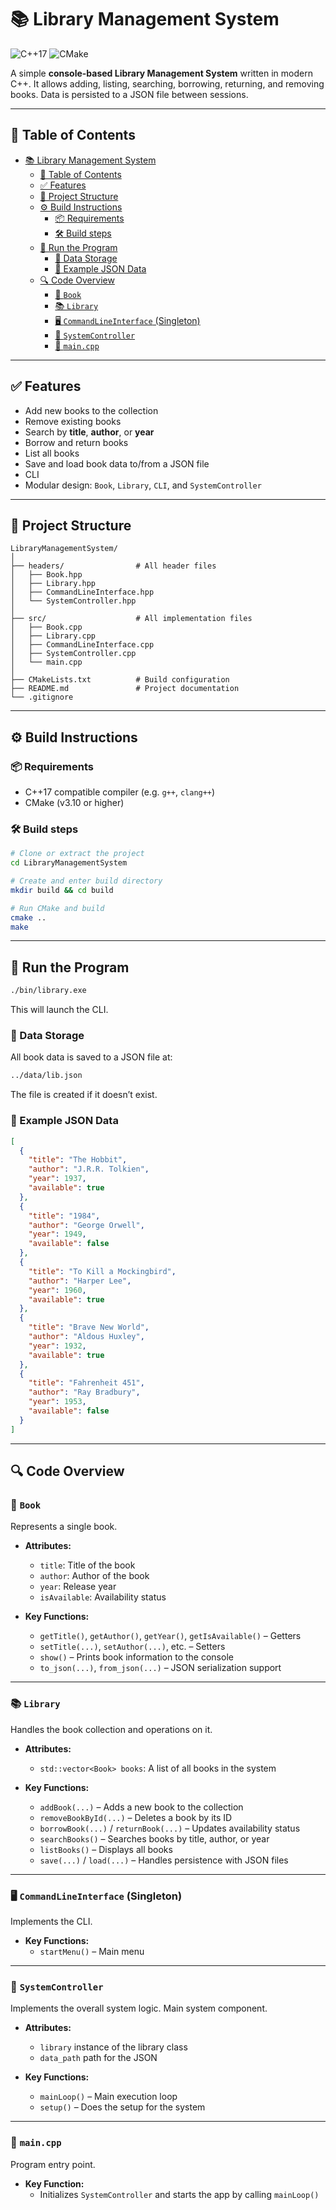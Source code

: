 # 📚 Library Management System

![C++17](https://img.shields.io/badge/C%2B%2B-17-blue.svg)
![CMake](https://img.shields.io/badge/build-CMake-blue)

A simple **console-based Library Management System** written in modern C++. It allows adding, listing, searching, borrowing, returning, and removing books. Data is persisted to a JSON file between sessions.

---

## 📑 Table of Contents

- [📚 Library Management System](#-library-management-system)
  - [📑 Table of Contents](#-table-of-contents)
  - [✅ Features](#-features)
  - [📁 Project Structure](#-project-structure)
  - [⚙️ Build Instructions](#️-build-instructions)
    - [📦 Requirements](#-requirements)
    - [🛠️ Build steps](#️-build-steps)
  - [🚀 Run the Program](#-run-the-program)
    - [💾 Data Storage](#-data-storage)
    - [🧪 Example JSON Data](#-example-json-data)
  - [🔍 Code Overview](#-code-overview)
    - [📘 `Book`](#-book)
    - [📚 `Library`](#-library)
    - [🖥️ `CommandLineInterface` (Singleton)](#️-commandlineinterface-singleton)
    - [🧠 `SystemController`](#-systemcontroller)
    - [🔁 `main.cpp`](#-maincpp)

---

## ✅ Features

- Add new books to the collection
- Remove existing books
- Search by **title**, **author**, or **year**
- Borrow and return books
- List all books
- Save and load book data to/from a JSON file
- CLI
- Modular design: `Book`, `Library`, `CLI`, and `SystemController`

---

## 📁 Project Structure

```text
LibraryManagementSystem/
│
├── headers/                # All header files
│   ├── Book.hpp
│   ├── Library.hpp
│   ├── CommandLineInterface.hpp
│   └── SystemController.hpp
│
├── src/                    # All implementation files
│   ├── Book.cpp
│   ├── Library.cpp
│   ├── CommandLineInterface.cpp
│   ├── SystemController.cpp
│   └── main.cpp
│
├── CMakeLists.txt          # Build configuration
├── README.md               # Project documentation
└── .gitignore
```

---

## ⚙️ Build Instructions

### 📦 Requirements

- C++17 compatible compiler (e.g. `g++`, `clang++`)
- CMake (v3.10 or higher)

### 🛠️ Build steps

```bash
# Clone or extract the project
cd LibraryManagementSystem

# Create and enter build directory
mkdir build && cd build

# Run CMake and build
cmake ..
make
```

---

## 🚀 Run the Program

```bash
./bin/library.exe
```
This will launch the CLI.

### 💾 Data Storage

All book data is saved to a JSON file at:
```bash
../data/lib.json
```
The file is created if it doesn’t exist.

### 🧪 Example JSON Data

```json
[
  {
    "title": "The Hobbit",
    "author": "J.R.R. Tolkien",
    "year": 1937,
    "available": true
  },
  {
    "title": "1984",
    "author": "George Orwell",
    "year": 1949,
    "available": false
  },
  {
    "title": "To Kill a Mockingbird",
    "author": "Harper Lee",
    "year": 1960,
    "available": true
  },
  {
    "title": "Brave New World",
    "author": "Aldous Huxley",
    "year": 1932,
    "available": true
  },
  {
    "title": "Fahrenheit 451",
    "author": "Ray Bradbury",
    "year": 1953,
    "available": false
  }
]
```

---

## 🔍 Code Overview

### 📘 `Book`

Represents a single book.

- **Attributes:**  
  - `title`: Title of the book  
  - `author`: Author of the book  
  - `year`: Release year  
  - `isAvailable`: Availability status

- **Key Functions:**  
  - `getTitle()`, `getAuthor()`, `getYear()`, `getIsAvailable()` – Getters  
  - `setTitle(...)`, `setAuthor(...)`, etc. – Setters  
  - `show()` – Prints book information to the console  
  - `to_json(...)`, `from_json(...)` – JSON serialization support

---

### 📚 `Library`

Handles the book collection and operations on it.

- **Attributes:**  
  - `std::vector<Book> books`: A list of all books in the system

- **Key Functions:**  
  - `addBook(...)` – Adds a new book to the collection  
  - `removeBookById(...)` – Deletes a book by its ID  
  - `borrowBook(...)` / `returnBook(...)` – Updates availability status  
  - `searchBooks()` – Searches books by title, author, or year  
  - `listBooks()` – Displays all books  
  - `save(...)` / `load(...)` – Handles persistence with JSON files

---

### 🖥️ `CommandLineInterface` (Singleton)

Implements the CLI.

- **Key Functions:**  
  - `startMenu()` – Main menu  

---

### 🧠 `SystemController`

Implements the overall system logic. Main system component.

- **Attributes:**  
  - `library` instance of the library class  
  - `data_path` path for the JSON

- **Key Functions:**  
  - `mainLoop()` – Main execution loop  
  - `setup()` – Does the setup for the system

---

### 🔁 `main.cpp`

Program entry point.

- **Key Function:**  
  - Initializes `SystemController` and starts the app by calling `mainLoop()`
